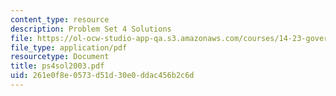 ```yaml
---
content_type: resource
description: Problem Set 4 Solutions
file: https://ol-ocw-studio-app-qa.s3.amazonaws.com/courses/14-23-government-regulation-of-industry-spring-2003/261e0f8e0573d51d30e0ddac456b2c6d_ps4sol2003.pdf
file_type: application/pdf
resourcetype: Document
title: ps4sol2003.pdf
uid: 261e0f8e-0573-d51d-30e0-ddac456b2c6d
---
```

